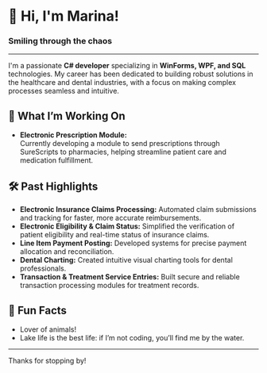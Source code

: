 # 👋 Hi, I'm Marina!

### Smiling through the chaos

---

I'm a passionate **C# developer** specializing in **WinForms, WPF, and SQL** technologies. My career has been dedicated to building robust solutions in the healthcare and dental industries, with a focus on making complex processes seamless and intuitive.

## 🚀 What I’m Working On
- **Electronic Prescription Module:**  
  Currently developing a module to send prescriptions through SureScripts to pharmacies, helping streamline patient care and medication fulfillment.

## 🛠️ Past Highlights
- **Electronic Insurance Claims Processing:** Automated claim submissions and tracking for faster, more accurate reimbursements.
- **Electronic Eligibility & Claim Status:** Simplified the verification of patient eligibility and real-time status of insurance claims.
- **Line Item Payment Posting:** Developed systems for precise payment allocation and reconciliation.
- **Dental Charting:** Created intuitive visual charting tools for dental professionals.
- **Transaction & Treatment Service Entries:** Built secure and reliable transaction processing modules for treatment records.

## 🦦 Fun Facts
- Lover of animals!
- Lake life is the best life: if I’m not coding, you’ll find me by the water.

---

Thanks for stopping by!
